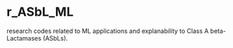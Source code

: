 # r_ASbL_ML
research codes related to ML applications and explanability to Class A beta-Lactamases (ASbLs).
